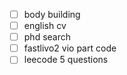 - [ ] body building
- [ ] english cv
- [ ] phd search
- [ ] fastlivo2 vio part code 
- [ ] leecode 5 questions